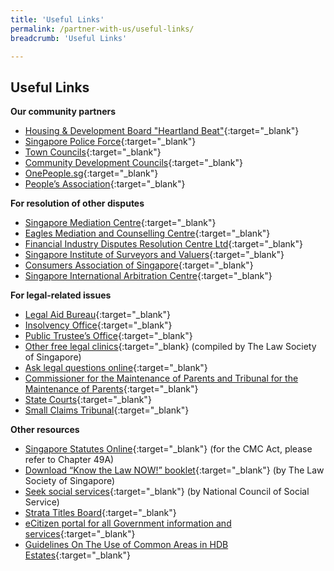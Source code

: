 ```yaml
---
title: 'Useful Links'
permalink: /partner-with-us/useful-links/
breadcrumb: 'Useful Links'

---
```



## Useful Links

**Our community partners**

* [Housing & Development Board "Heartland Beat"](https://www.hdb.gov.sg/cs/infoweb/heartlandbeat){:target="_blank"} 
* [Singapore Police Force](https://www.police.gov.sg/){:target="_blank"} 
* [Town Councils](https://www.mnd.gov.sg/our-work/regulating-town-councils/what-we-do#towncouncil){:target="_blank"}
* [Community Development Councils](https://www.gov.sg/sgdi/ministries?t_category=COM_DEV_CENTRES){:target="_blank"} 
* [OnePeople.sg](http://www.onepeople.sg/){:target="_blank"}
* [People’s Association](https://www.pa.gov.sg/){:target="_blank"}

**For resolution of other disputes**

* [Singapore Mediation Centre](http://www.mediation.com.sg/){:target="_blank"}
* [Eagles Mediation and Counselling Centre](http://emcc.org.sg/){:target="_blank"}
* [Financial Industry Disputes Resolution Centre Ltd](http://fidrec.com.sg/){:target="_blank"}
* [Singapore Institute of Surveyors and Valuers](http://www.sisv.org.sg/){:target="_blank"}
* [Consumers Association of Singapore](https://www.case.org.sg/){:target="_blank"}
* [Singapore International Arbitration Centre](http://www.siac.org.sg/){:target="_blank"}

**For legal-related issues**

* [Legal Aid Bureau](https://lab.mlaw.gov.sg/){:target="_blank"}
* [Insolvency Office](https://io.mlaw.gov.sg){:target="_blank"}
* [Public Trustee’s Office](https://pto.mlaw.gov.sg){:target="_blank"}
* [Other free legal clinics](http://www.lawsocprobono.org/Documents/Legal%20Clinics%20List%20Updated%20200117.pdf){:target="_blank} (compiled by The Law Society of Singapore)
* [Ask legal questions online](http://www.legalhelp.com.sg/){:target="_blank"}
* [Commissioner for the Maintenance of Parents and Tribunal for the Maintenance of Parents](https://singaporelegaladvice.com/law-articles/maintenance-of-parents-child-obligations-how-to-file/){:target="_blank"}
* [State Courts](https://www.statecourts.gov.sg/cws/Pages/default.aspx){:target="_blank"}
* [Small Claims Tribunal](https://www.statecourts.gov.sg/cws/SmallClaims/Pages/GeneralInformation.aspx){:target="_blank"}

**Other resources**

* [Singapore Statutes Online](https://sso.agc.gov.sg/Act/CMCA1997){:target="_blank"} (for the CMC Act, please refer to Chapter 49A)
* [Download “Know the Law NOW!” booklet](http://www.lawsocprobono.org/Pages/know-the-law-booklet.aspx){:target="_blank"} (by The Law Society of Singapore)
* [Seek social services](https://www.ncss.gov.sg/GatewayPages/Social-Services){:target="_blank"} (by National Council of Social Service)
* [Strata Titles Board](https://sso.agc.gov.sg/Act/LTSA1967){:target="_blank"}
* [eCitizen portal for all Government information and services](http://citizenconnectcentre.sg/){:target="_blank"}
* [Guidelines On The Use of Common Areas in HDB Estates](https://www.scdf.gov.sg/home/community-volunteers/community-preparedness/fire-safety-guidelines-for-hdb-estates){:target="_blank"}